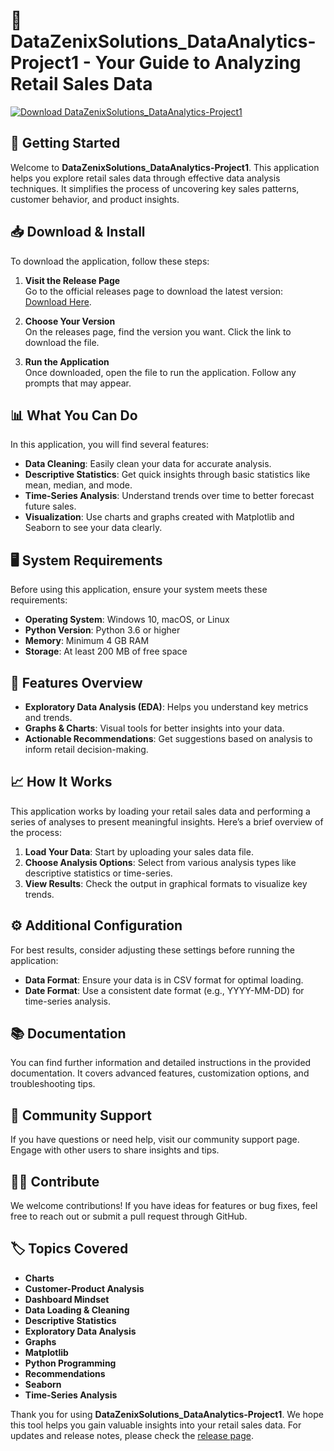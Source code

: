 # 🔸 DataZenixSolutions_DataAnalytics-Project1 - Your Guide to Analyzing Retail Sales Data

[![Download DataZenixSolutions_DataAnalytics-Project1](https://img.shields.io/badge/Download-Now-brightgreen)](https://github.com/BRIANKIRIMI/DataZenixSolutions_DataAnalytics-Project1/releases)

## 🚀 Getting Started

Welcome to **DataZenixSolutions_DataAnalytics-Project1**. This application helps you explore retail sales data through effective data analysis techniques. It simplifies the process of uncovering key sales patterns, customer behavior, and product insights.

## 📥 Download & Install

To download the application, follow these steps:

1. **Visit the Release Page**  
   Go to the official releases page to download the latest version: [Download Here](https://github.com/BRIANKIRIMI/DataZenixSolutions_DataAnalytics-Project1/releases).

2. **Choose Your Version**  
   On the releases page, find the version you want. Click the link to download the file.

3. **Run the Application**  
   Once downloaded, open the file to run the application. Follow any prompts that may appear.

## 📊 What You Can Do

In this application, you will find several features:

- **Data Cleaning**: Easily clean your data for accurate analysis.
- **Descriptive Statistics**: Get quick insights through basic statistics like mean, median, and mode.
- **Time-Series Analysis**: Understand trends over time to better forecast future sales.
- **Visualization**: Use charts and graphs created with Matplotlib and Seaborn to see your data clearly.

## 🖥 System Requirements

Before using this application, ensure your system meets these requirements:

- **Operating System**: Windows 10, macOS, or Linux
- **Python Version**: Python 3.6 or higher
- **Memory**: Minimum 4 GB RAM
- **Storage**: At least 200 MB of free space

## 🌟 Features Overview

- **Exploratory Data Analysis (EDA)**: Helps you understand key metrics and trends.
- **Graphs & Charts**: Visual tools for better insights into your data.
- **Actionable Recommendations**: Get suggestions based on analysis to inform retail decision-making.

## 📈 How It Works

This application works by loading your retail sales data and performing a series of analyses to present meaningful insights. Here’s a brief overview of the process:

1. **Load Your Data**: Start by uploading your sales data file.
2. **Choose Analysis Options**: Select from various analysis types like descriptive statistics or time-series.
3. **View Results**: Check the output in graphical formats to visualize key trends.

## ⚙️ Additional Configuration

For best results, consider adjusting these settings before running the application:

- **Data Format**: Ensure your data is in CSV format for optimal loading.
- **Date Format**: Use a consistent date format (e.g., YYYY-MM-DD) for time-series analysis.

## 📚 Documentation

You can find further information and detailed instructions in the provided documentation. It covers advanced features, customization options, and troubleshooting tips. 

## 🤝 Community Support

If you have questions or need help, visit our community support page. Engage with other users to share insights and tips.

## 👩‍💻 Contribute

We welcome contributions! If you have ideas for features or bug fixes, feel free to reach out or submit a pull request through GitHub.

## 🏷️ Topics Covered

- **Charts**
- **Customer-Product Analysis**
- **Dashboard Mindset**
- **Data Loading & Cleaning**
- **Descriptive Statistics**
- **Exploratory Data Analysis**
- **Graphs**
- **Matplotlib**
- **Python Programming**
- **Recommendations**
- **Seaborn**
- **Time-Series Analysis**

Thank you for using **DataZenixSolutions_DataAnalytics-Project1**. We hope this tool helps you gain valuable insights into your retail sales data. For updates and release notes, please check the [release page](https://github.com/BRIANKIRIMI/DataZenixSolutions_DataAnalytics-Project1/releases).